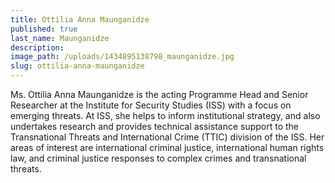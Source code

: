```yaml
---
title: Ottilia Anna Maunganidze
published: true
last_name: Maunganidze
description:
image_path: /uploads/1434895138798_maunganidze.jpg
slug: ottilia-anna-maunganidze
---
```



Ms. Ottilia Anna Maunganidze is the acting Programme Head and Senior Researcher at the Institute for Security Studies (ISS) with a focus on emerging threats. At ISS, she helps to inform institutional strategy, and also undertakes research and provides technical assistance support to the Transnational Threats and International Crime (TTIC) division of the ISS. Her areas of interest are international criminal justice, international human rights law, and criminal justice responses to complex crimes and transnational threats.